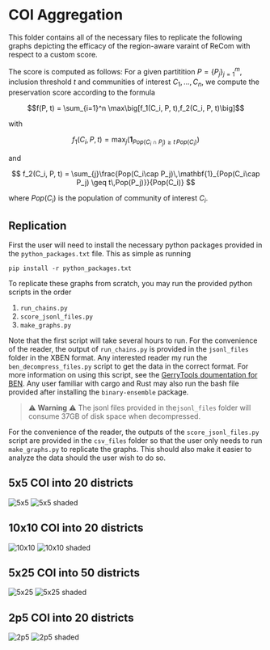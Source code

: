 # COI Aggregation

This folder contains all of the necessary files to replicate the following graphs
depicting the efficacy of the region-aware varaint of ReCom with respect to
a custom score.

The score is computed as follows: For a given partitition $P=\{P_j\}_{j=1}^{m}$, inclusion
threshold $t$ and communities of interest $C_1, \dots, C_n$,
we compute the preservation score according to the formula

$$f(P, t) = \sum_{i=1}^n  \max\big[f_1(C_i, P, t),f_2(C_i, P, t)\big]$$ 

with

$$
f_1(C_i, P, t) = \max_{j}\left(\mathbf{1}_{Pop(C_i\cap P_j) \geq t\,Pop(C_i)}\right) 
$$

and

$$
f_2(C_i, P, t) = \sum_{j}\frac{Pop(C_i\cap P_j)\,\mathbf{1}_{Pop(C_i\cap P_j) \geq t\,Pop(P_j)}}{Pop(C_i)} 
$$

where $Pop(C_i)$ is the population of community of interest $C_i$.


## Replication

First the user will need to install the necessary python packages provided in
the `python_packages.txt` file. This as simple as running

```
pip install -r python_packages.txt
```

To replicate these graphs from scratch, you may run the provided python
scripts in the order 
 
1. `run_chains.py`
2. `score_jsonl_files.py`
3. `make_graphs.py`


Note that the first script will take several hours to run. For the convenience
of the reader, the output of `run_chains.py` is provided in the `jsonl_files`
folder in the XBEN format. Any interested reader my run the 
`ben_decompress_files.py` script to get the data in the correct format. For
more information on using this script, see the 
[GerryTools doumentation for BEN](https://gerrytools.readthedocs.io/en/latest/user/ben/).
Any user familiar with cargo and Rust may also run the bash file provided
after installing the `binary-ensemble` package.


> :warning: **Warning** :warning: The jsonl files provided in the`jsonl_files` folder will
> consume 37GB of disk space when decompressed.

For the convenience of the reader, the outputs of the `score_jsonl_files.py`
script are provided in the `csv_files` folder so that the user only needs to run 
`make_graphs.py` to replicate the graphs. This should also make it easier to analyze
the data should the user wish to do so.

## 5x5 COI into 20 districts
![5x5](./graphs/python_coi_scores_5x5_100k_line.png)
![5x5 shaded](./assets/5x5_shaded.png)

## 10x10 COI into 20 districts
![10x10](./graphs/python_coi_scores_10x10_100k_line.png)
![10x10 shaded](./assets/10x10_shaded.png)

## 5x25 COI into 50 districts
![5x25](./graphs/python_coi_scores_5x25_100k_line.png)
![5x25 shaded](./assets/5x25_shaded.png)


## 2p5 COI into 20 districts
![2p5](./graphs/python_coi_scores_2p5_100k_line.png)
![2p5 shaded](./assets/2p5_shaded.png)
